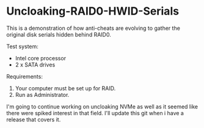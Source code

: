 # Uncloaking-RAID0-HWID-Serials
This is a demonstration of how anti-cheats are evolving to gather the original disk serials hidden behind RAID0.

Test system:
- Intel core processor
- 2 x SATA drives

Requirements:
1. Your computer must be set up for RAID.
2. Run as Administrator.


I'm going to continue working on uncloaking NVMe as well as it seemed like there were spiked interest in that field.
I'll update this git when i have a release that covers it.

